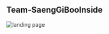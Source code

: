 ## Team-SaengGiBooInside
![landing page](https://user-images.githubusercontent.com/102017556/232642358-44ec62cf-5196-4464-9c83-d992941ee4b5.png)
